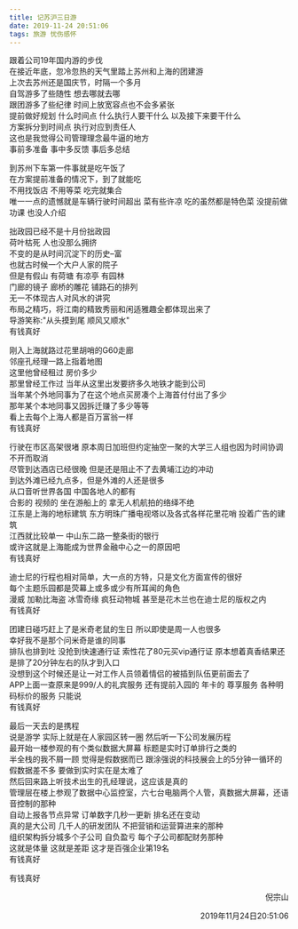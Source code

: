 ```yaml
---
title: 记苏沪三日游
date: 2019-11-24 20:51:06
tags: 旅游 忧伤感怀
---
```

跟着公司19年国内游的步伐  
在接近年底，忽冷忽热的天气里踏上苏州和上海的团建游  
上次去苏州还是国庆节，时隔一个多月  
自驾游多了些随性 想去哪就去哪  
跟团游多了些纪律 时间上放宽容点也不会多紧张  
提前做好规划 什么时间点 什么执行人要干什么 以及接下来要干什么  
方案拆分到时间点 执行对应到责任人  
这也是我觉得公司管理理念最牛逼的地方  
事前多准备 事中多反馈 事后多总结  
  
到苏州下车第一件事就是吃午饭了  
在方案提前准备的情况下，到了就能吃  
不用找饭店 不用等菜 吃完就集合   
唯一一点的遗憾就是车辆行驶时间超出 菜有些许凉 吃的虽然都是特色菜 没提前做功课  也没人介绍    
  
拙政园已经不是十月份拙政园  
荷叶枯死 人也没那么拥挤  
不变的是从时间沉淀下的历史–富  
也就古时候一个大户人家的院子  
但是有假山 有荷塘 有凉亭 有园林  
门廊的镜子 廊桥的雕花 铺路石的排列  
无一不体现古人对风水的讲究  
布局之精巧，将江南的精致秀丽和闲适雅趣全都体现出来了  
导游笑称:"从头摸到尾 顺风又顺水"  
有钱真好  
  
刚入上海就路过花里胡哨的G60走廊  
邻座孔经理一路上指着地图  
这里他曾经租过 房价多少  
那里曾经工作过 当年从这里出发要挤多久地铁才能到公司  
当年某个外地同事为了在这个地点买房凑个上海首付付出了多少   
那年某个本地同事又因拆迁赚了多少等等  
看上去每个上海人都是百万富翁一样  
有钱真好  
  
行驶在市区高架很堵  原本周日加班但约定抽空一聚的大学三人组也因为时间协调不开而取消  
尽管到达酒店已经很晚 但是还是阻止不了去黄埔江边的冲动  
到达外滩已经九点多，但是外滩的人还是很多   
从口音听世界各国 中国各地人的都有   
合影的 视频的 坐在游船上的 拿无人机航拍的络绎不绝  
江东是上海的地标建筑 东方明珠广播电视塔以及各式各样花里花哨 投着广告的建筑  
江西就比较单一  中山东二路一整条街的银行  
或许这就是上海能成为世界金融中心之一的原因吧  
有钱真好  
  
迪士尼的行程也相对简单，大一点的方特，只是文化方面宣传的很好  
每个主题乐园都是荧幕上或多或少有所耳闻的角色  
漫威 加勒比海盗 冰雪奇缘 疯狂动物城 甚至是花木兰也在迪士尼的版权之内  
有钱真好  
  
团建日碰巧赶上了是米奇老鼠的生日 所以即使是周一人也很多  
幸好我不是那个问米奇是谁的同事   
排队也排到吐  没抢到快速通行证 索性花了80元买vip通行证 原本想着真香结果还是排了20分钟左右的队才到入口  
没想到这个时候还是让一对工作人员领着情侣的被插到队伍更前面去了  
APP上面一查原来是999/人的礼宾服务 还有提前入园的  年卡的 尊享服务 各种明码标价的服务 只能说  
有钱真好  
  
最后一天去的是携程  
说是游学 实际上就是在人家园区转一圈 然后听一下公司发展历程  
最开始一楼参观的有个类似数据大屏幕 标题是实时订单排行之类的   
半全栈的我不屑一顾 觉得是假数据而已 跟涂强说的科技展会上的5分钟一循环的假数据差不多 要做到实时实在是太难了  
然后回来路上听技术出生的孔经理说，这应该是真的  
管理层在楼上参观了数据中心监控室，六七台电脑两个人管，真数据大屏幕，还语音控制的那种   
自动上报各节点异常 订单数字几秒一更新 排名还在变动  
真的是大公司 几千人的研发团队 不把营销和运营算进来的那种  
组织架构拆分城多个子公司 自负盈亏 每个子公司都配财务那种  
这就是体量 这就是差距 这才是百强企业第19名  
有钱真好  
  
有钱真好  
<p align="right">倪宗山</p>
<p align="right">2019年11月24日20:51:06</p>